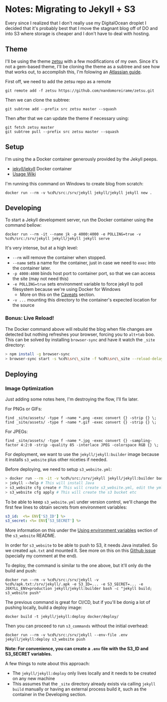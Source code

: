 # Notes: Migrating to Jekyll + S3

Every since I realized that I don't really use my DigitalOcean droplet I decided that it's probably
best that I move the stagnant blog off of DO and into S3 where storage is cheaper and I don't have
to deal with hosting.

## Theme

I'll be using the theme [zetsu](https://nandomoreira.me/zetsu) with a few modifications of my own.
Since it's not a gem-based theme, I'll be cloning the theme as a subtree and see how that works out,
to accomplish this, I'm folowing an [Atlassian guide](https://www.atlassian.com/blog/git/alternatives-to-git-submodule-git-subtree).

First off, we need to add the zetsu repo as a remote

    git remote add -f zetsu https://github.com/nandomoreirame/zetsu.git

Then we can clone the subtree:

    git subtree add --prefix src zetsu master --squash

Then after that we can update the theme if necessary using:

    git fetch zetsu master
    git subtree pull --prefix src zetsu master --squash

## Setup

I'm using the a Docker container generously provided by the Jekyll peeps.

- [jekyll/jekyll](https://hub.docker.com/r/jekyll/jekyll/) Docker container
- [Usage Wiki](https://github.com/jekyll/docker/wiki/Usage:-Running)

I'm running this command on Windows to create blog from scratch:

    docker run --rm -v %cd%/src:/srv/jekyll jekyll/jekyll jekyll new .

## Developing

To start a Jekyll development server, run the Docker container using the command bellow:

    docker run --rm -it --name jk -p 4000:4000 -e POLLING=true -v %cd%/src:/srv/jekyll jekyll/jekyll jekyll serve

It's very intense, but at a high level:

- `--rm` will remove the container when stopped.
- `--name` sets a name for the container, just in case we need to `exec` into the container later.
- `-p 4000:4000` binds host port to container port, so that we can access the site (may not need this)
- `-e POLLING=true` sets environment variable to force jekyll to poll filesystem because we're using Docker for Windows
  - More on this on the [Caveats](https://github.com/jekyll/docker/wiki/Usage:-Running#caveats) section.
- `-v ...` mounting this directory to the container's expected location for the source

### Bonus: Live Reload!

The Docker command above will rebuild the blog when file changes are detected but nothing refreshes your browser, forcing
you to `alt+tab` boo. This can be solved by installing `browser-sync` and have it watch the `_site` directory:

```bash
> npm install -g browser-sync
> browser-sync start -s %cd%\src\_site -f %cd%\src\_site --reload-delay 300 --no-open
```

## Deploying

### Image Optimization

Just adding some notes here, I'm destroying the flow, I'll fix later.

For PNGs or GIFs:

    find _site/assets/ -type f -name *.png -exec convert {} -strip {} \;
    find _site/assets/ -type f -name *.gif -exec convert {} -strip {} \;

For JPEGs:

    find _site/assets/ -type f -name *.jpg -exec convert {} -sampling-factor 4:2:0 -strip -quality 85 -interlace JPEG -colorspace RGB {} \;

For deployment, we want to use the `jekyll/jekyll:builder` image because it installs `s3_website` plus other niceties if
needed.

Before deploying, we need to setup `s3_website.yml`:

```bash
> docker run --rm -it -v %cd%/src:/srv/jekyll jekyll/jekyll:builder bash
> jekyll --help # This will install Java
> s3_website cfg create # This will create s3_website.yml, edit the yml file with correct creds
> s3_website cfg apply # This will create the s3 bucket etc
```

To be able to keep `s3_website.yml` under version control, we'll change the first few lines to obtain
secrets from environment variables:

```yaml
s3_id:  <%= ENV['S3_ID'] %>
s3_secret: <%= ENV['S3_SECRET'] %>
```

More information on this under the [Using environment variables](https://github.com/laurilehmijoki/s3_website#using-environment-variables) section of the `s3_website`
README.

In order for `s3_website` to be able to push to S3, it needs Java installed. So we created `apk.txt` and mounted it. See more on this on this [Github issue](https://github.com/jekyll/docker/issues/142) (specially my comment at the end).

To deploy, the command is similar to the one above, but it'll only do the build and push:

    docker run --rm -v %cd%/src:/srv/jekyll -v %cd%/apk.txt:/srv/jekyll/.apk -e S3_ID=... -e S3_SECRET=... -e JEKYLL_ENV=production jekyll/jekyll:builder bash -c "jekyll build; s3_website push"

The previous command is great for CI/CD, but if you'll be donig a lot of pushing locally, build a
deploy image:

    docker build -t jekyll/jekyll:deploy docker/deploy/

Then you can proceed to run `s3_commands` without the initial overhead:

    docker run --rm -v %cd%/src:/srv/jekyll --env-file .env jekyll/jekyll:deploy s3_website push

**Note: For convenience, you can create a `.env` file with the S3_ID and S3_SECRET variables.**

A few things to note about this approach:

- The `jekyll/jekyll:deploy` only lives locally and it needs to be created on any new machine
- This assumes that the `_site` directory already exists via calling `jekyll build` manually or
  having an external process build it, such as the container in the Developing section.
